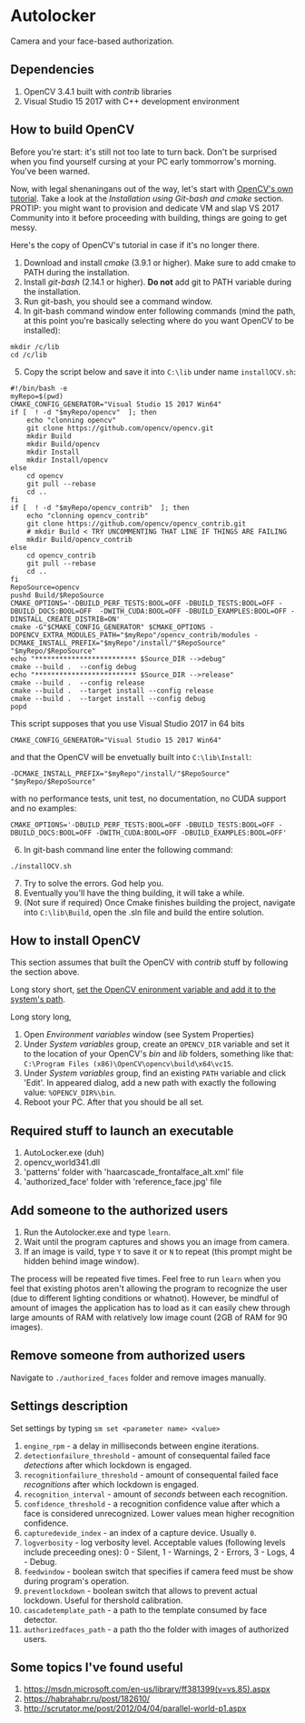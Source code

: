 # Autolocker
Camera and your face-based authorization.

## Dependencies
1. OpenCV 3.4.1 built with *contrib* libraries
2. Visual Studio 15 2017 with C++ development environment

## How to build OpenCV
Before you're start: it's still not too late to turn back. Don't be surprised when you find yourself cursing at your PC early tommorrow's morning. You've been warned.

Now, with legal shenaningans out of the way, let's start with [OpenCV's own tutorial](https://docs.opencv.org/master/d3/d52/tutorial_windows_install.html). Take a look at the *Installation using Git-bash and cmake* section. PROTIP: you might want to provision and dedicate VM and slap VS 2017 Community into it before proceeding with building, things are going to get messy. 

Here's the copy of OpenCV's tutorial in case if it's no longer there.
1. Download and install *cmake* (3.9.1 or higher). Make sure to add cmake to PATH during the installation.
2. Install *git-bash* (2.14.1 or higher). **Do not** add git to PATH variable during the installation.
3. Run git-bash, you should see a command window.
4. In git-bash command window enter following commands (mind the path, at this point you're basically selecting where do you want OpenCV to be installed):
```
mkdir /c/lib
cd /c/lib
```
5. Copy the script below and save it into `C:\lib` under name `installOCV.sh`:
```
#!/bin/bash -e
myRepo=$(pwd)
CMAKE_CONFIG_GENERATOR="Visual Studio 15 2017 Win64"
if [  ! -d "$myRepo/opencv"  ]; then
    echo "clonning opencv"
    git clone https://github.com/opencv/opencv.git
    mkdir Build
    mkdir Build/opencv
    mkdir Install
    mkdir Install/opencv
else
    cd opencv
    git pull --rebase
    cd ..
fi
if [  ! -d "$myRepo/opencv_contrib"  ]; then
    echo "clonning opencv_contrib"
    git clone https://github.com/opencv/opencv_contrib.git
    # mkdir Build < TRY UNCOMMENTING THAT LINE IF THINGS ARE FAILING
    mkdir Build/opencv_contrib
else
    cd opencv_contrib
    git pull --rebase
    cd ..
fi
RepoSource=opencv
pushd Build/$RepoSource
CMAKE_OPTIONS='-DBUILD_PERF_TESTS:BOOL=OFF -DBUILD_TESTS:BOOL=OFF -DBUILD_DOCS:BOOL=OFF  -DWITH_CUDA:BOOL=OFF -DBUILD_EXAMPLES:BOOL=OFF -DINSTALL_CREATE_DISTRIB=ON'
cmake -G"$CMAKE_CONFIG_GENERATOR" $CMAKE_OPTIONS -DOPENCV_EXTRA_MODULES_PATH="$myRepo"/opencv_contrib/modules -DCMAKE_INSTALL_PREFIX="$myRepo"/install/"$RepoSource" "$myRepo/$RepoSource"
echo "************************* $Source_DIR -->debug"
cmake --build .  --config debug
echo "************************* $Source_DIR -->release"
cmake --build .  --config release
cmake --build .  --target install --config release
cmake --build .  --target install --config debug
popd
```
This script supposes that you use Visual Studio 2017 in 64 bits
```
CMAKE_CONFIG_GENERATOR="Visual Studio 15 2017 Win64"
```
and that the OpenCV will be envetually built  into `C:\lib\Install`:
```
-DCMAKE_INSTALL_PREFIX="$myRepo"/install/"$RepoSource" "$myRepo/$RepoSource"
```
with no performance tests, unit test, no documentation, no CUDA support and no examples:
```
CMAKE_OPTIONS='-DBUILD_PERF_TESTS:BOOL=OFF -DBUILD_TESTS:BOOL=OFF -DBUILD_DOCS:BOOL=OFF -DWITH_CUDA:BOOL=OFF -DBUILD_EXAMPLES:BOOL=OFF'
```
6. In git-bash command line enter the following command:
```
./installOCV.sh
```
7. Try to solve the errors. God help you.
8. Eventually you'll have the thing building, it will take a while.
9. (Not sure if required) Once Cmake finishes building the project, navigate into `C:\lib\Build`, open the .sln file and build the entire solution.

## How to install OpenCV
This section assumes that built the OpenCV with *contrib* stuff by following the section above. 

Long story short, [set the OpenCV enironment variable and add it to the system's path](https://docs.opencv.org/master/d3/d52/tutorial_windows_install.html#tutorial_windows_install_path).

Long story long,

1. Open *Environment variables* window (see System Properties)
2. Under *System variables* group, create an `OPENCV_DIR` variable and set it to the location of your OpenCV's *bin* and *lib* folders, something like that: `C:\Program Files (x86)\OpenCV\opencv\build\x64\vc15`.
3. Under *System variables* group, find an existing `PATH` variable and click 'Edit'. In appeared dialog, add a new path with exactly the following value: `%OPENCV_DIR%\bin`.
4. Reboot your PC. After that you should be all set.

## Required stuff to launch an executable
1. AutoLocker.exe (duh)
2. opencv_world341.dll
3. 'patterns' folder with 'haarcascade_frontalface_alt.xml' file
4. 'authorized_face' folder with 'reference_face.jpg' file

## Add someone to the authorized users
1. Run the Autolocker.exe and type `learn`.
2. Wait until the program captures and shows you an image from camera.
3. If an image is vaild, type `Y` to save it or `N` to repeat (this prompt might be hidden behind image window).

The process will be repeated five times. Feel free to run `learn` when you feel that existing photos aren't allowing the program to recognize the user (due to different lighting conditions or whatnot). However, be mindful of amount of images the application has to load as it can easily chew through large amounts of RAM with relatively low image count (2GB of RAM for 90 images).

## Remove someone from authorized users
Navigate to `./authorized_faces` folder and remove images manually.

## Settings description
Set settings by typing `sm set <parameter name> <value>`

1. `engine_rpm` - a delay in milliseconds between engine iterations.
2. `detectionfailure_threshold` - amount of consequental failed face _detections_ after which lockdown is engaged.
3. `recognitionfailure_threshold` - amount of consequental failed face _recognitions_ after which lockdown is engaged.
4. `recognition_interval` - amount of _seconds_ between each recognition.
5. `confidence_threshold` - a recognition confidence value after which a face is considered unrecognized. Lower values mean higher recognition confidence.
6. `capturedevide_index` - an index of a capture device. Usually `0`.
7. `logverbosity` - log verbosity level. Acceptable values (following levels include preceeding ones): 0 - Silent, 1 - Warnings, 2 - Errors, 3 - Logs, 4 - Debug. 
8. `feedwindow` - boolean switch that specifies if camera feed must be show during program's operation.
9. `preventlockdown` - boolean switch that allows to prevent actual lockdown. Useful for thershold calibration.
10. `cascadetemplate_path` - a path to the template consumed by face detector.
11. `authorizedfaces_path` - a path tho the folder with images of authorized users.

## Some topics I've found useful
1. https://msdn.microsoft.com/en-us/library/ff381399(v=vs.85).aspx
3. https://habrahabr.ru/post/182610/
4. http://scrutator.me/post/2012/04/04/parallel-world-p1.aspx